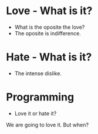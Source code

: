# Love - What is it?
* What is the oposite the love?
* The oposite is indifference.

# Hate - What is it?
* The intense dislike.

# Programming
* Love it or hate it?

We are going to love it. But when?
